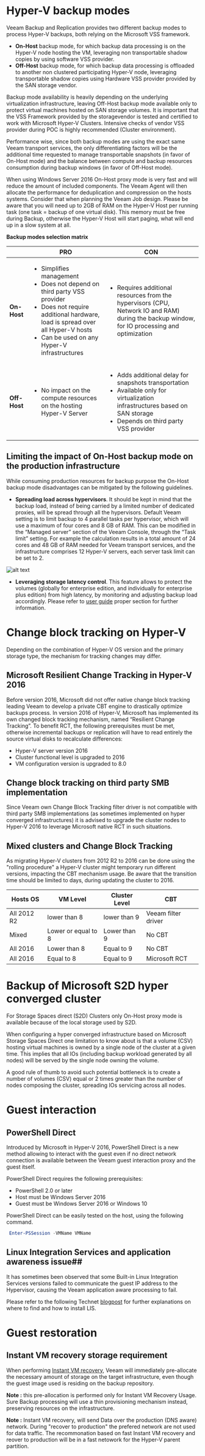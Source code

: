 # Hyper-V backup modes #

Veeam Backup and Replication provides two different backup modes to process Hyper-V backups, both relying on the Microsoft VSS framework.
- **On-Host** backup mode, for which backup data processing is on the Hyper-V node hosting the VM, leveraging non transportable shadow copies by using software VSS provider.
- **Off-Host** backup mode, for which backup data processing is offloaded to another non clustered participating Hyper-V node, leveraging transportable shadow copies using Hardware VSS provider provided by the SAN storage vendor.

Backup mode availability is heavily depending on the underlying virtualization infrastructure, leaving Off-Host backup mode available only to protect virtual machines hosted on SAN storage volumes. It is important that the VSS Framework provided by the storagevendor is tested and certified to work with Microsoft Hyper-V Clusters. Intensive checks of vendor VSS provider during POC is highly recommended (Cluster environment). 

Performance wise, since both backup modes are using the exact same Veeam transport services, the only differentiating factors will be the additional time requested to manage transportable snapshots (in favor of On-Host mode) and the balance between compute and backup resources consumption during backup windows (in favor of Off-Host mode).

When using Windows Server 2016 On-Host proxy mode is very fast and will reduce the amount of included components. The Veeam Agent will then allocate the performance for deduplication and compression on the hosts systems. Consider that when planning the Veeam Job design. Please be aware that you will need up to 2GB of RAM on the Hyper-V Host per running task (one task = backup of one virtual disk). This memory must be free during Backup, otherwise the Hyper-V Host will start paging, what will end up in a slow system at all. 

**Backup modes selection matrix**

|   |PRO|CON|
|---|---|---|
|**On-Host**|<ul><li>Simplifies management</li><li>Does not depend on third party VSS provider</li><li>Does not require additional hardware, load is spread over all Hyper-V hosts</li><li>Can be used on any Hyper-V infrastructures</li></ul>|<ul><li>Requires additional resources from the hypervisors (CPU, Network IO and RAM) during the backup window, for IO processing and optimization</li></ul>|
|**Off-Host**|<ul><li>No impact on the compute resources on the hosting Hyper-V Server </li></ul>|<ul><li>Adds additional delay for snapshots transportation</li><li>Available only for virtualization infrastructures based on SAN storage</li><li>Depends on third party VSS provider</li></ul>|

## Limiting the impact of On-Host backup mode on the production infrastructure ##

While consuming production resources for backup purpose the On-Host backup mode disadvantages can be mitigated by the following guidelines.
- **Spreading load across hypervisors**. It should be kept in mind that the backup load, instead of being carried by a limited number of dedicated proxies, will be spread through all the hypervisors. Default Veeam setting is to limit backup to 4 parallel tasks per hypervisor, which will use a maximum of four cores and 8 GB of RAM. This can be modified in the “Managed server” section of the Veeam Console, through the “Task limit” setting. For example the calculation results in a total amount of 24 cores and 48 GB of RAM needed for Veeam transport services, and the infrastructure comprises 12 Hyper-V servers, each server task limit can be set to 2.

![alt text](./Hyper-V-01.jpg "Setting concurrent tasks for on-host transport mode")

- **Leveraging storage latency control**. This feature allows to protect the volumes (globally for enterprise edition, and individually for enterprise plus edition) from high latency, by monitoring and adjusting backup load accordingly. Please refer to [user guide](https://helpcenter.veeam.com/archive/backup/95/hyperv/options_parallel_processing.html) proper section for further information.

# Change block tracking on Hyper-V #
Depending on the combination of Hyper-V OS version and the primary storage type, the mechanism for tracking changes may differ.

## Microsoft Resilient Change Tracking in Hyper-V 2016 ##
Before version 2016, Microsoft did not offer native change block tracking leading Veeam to develop a private CBT engine to drastically optimize backups process. In version 2016 of Hyper-V, Microsoft has implemented its own changed block tracking mechanism, named “Resilient Change Tracking”. To benefit RCT, the following prerequisites must be met, otherwise incremental backups or replication will have to read entirely the source virtual disks to recalculate differences:
- Hyper-V server version 2016
- Cluster functional level is upgraded to 2016
- VM configuration version is upgraded to 8.0

## Change block tracking on third party SMB implementation ##
Since Veeam own Change Block Tracking filter driver is not compatible with third party SMB implementations (as sometimes implemented on hyper converged infrastructures) it is advised to upgrade the cluster nodes to Hyper-V 2016 to leverage Microsoft native RCT in such situations.

## Mixed clusters and Change Block Tracking ##
As migrating Hyper-V clusters from 2012 R2 to 2016 can be done using the "rolling procedure" a Hyper-V cluster might temporary run different versions, impacting the CBT mechanism usage. Be aware that the transition time should be limited to days, during updating the cluster to 2016.

|Hosts OS|VM Level|Cluster Level|CBT|
|---|---|---|---|
|All 2012 R2|lower than 8|lower than 9|Veeam filter driver|
|Mixed|Lower or equal to 8|Lower than 9|No CBT|
|All 2016|Lower than 8|Equal to 9|No CBT|
|All 2016|Equal to 8|Equal to 9|Microsoft RCT|

# Backup of Microsoft S2D hyper converged cluster #
For Storage Spaces direct (S2D) Clusters only On-Host proxy mode is available because of the local storage used by S2D.

When configuring a hyper converged infrastructure based on Microsoft Storage Spaces Direct one limitation to know about is that a volume (CSV) hosting virtual machines is owned by a single node of the cluster at a given time. This implies that all IOs (including backup workload generated by all nodes) will be served by the single node owning the volume.

A good rule of thumb to avoid such potential bottleneck is to create a number of volumes (CSV) equal or 2 times greater than the number of nodes composing the cluster, spreading IOs servicing across all nodes.


# Guest interaction #
## PowerShell Direct ##
Introduced by Microsoft in Hyper-V 2016, PowerShell Direct is a new method allowing to interact with the guest even if no direct network connection is available between the Veeam guest interaction proxy and the guest itself.

PowerShell Direct requires the following prerequisites:
- PowerShell 2.0 or later
- Host must be Windows Server 2016
- Guest must be Windows Server 2016 or Windows 10

PowerShell Direct can be easily tested on the host, using the following command.

```PowerShell
 Enter-PSSession -VMName VMName
```

## Linux Integration Services and application awareness issue##
It has sometimes been observed that some Built-in Linux Integration Services  versions failed to communicate the guest IP address to the Hypervisor, causing the Veeam application aware processing to fail.

Please refer to the following Technet [blogpost](https://techcommunity.microsoft.com/t5/Virtualization/bg-p/Virtualization) for further explanations on where to find and how to install LIS.

# Guest restoration #
## Instant VM recovery storage requirement ##
When performing [Instant VM recovery](https://helpcenter.veeam.com/docs/backup/hyperv/instant_recovery.html?ver=95), Veeam will immediately pre-allocate the necessary amount of storage on the target infrastructure, even though the guest image used is residing on the backup repository.

**Note :** this pre-allocation is performed only for Instant VM Recovery Usage. Sure Backup processing will use a thin provisioning mechanism instead, preserving resources on the infrastructure.

**Note :**  Instant VM recovery, will send Data over the production (DNS aware) network. During "recover to production" the prefered network are not used for data traffic. The recommonation based on fast Instant VM recovery and reover to production will be in a fast netowork for the Hyper-V parent partition.
